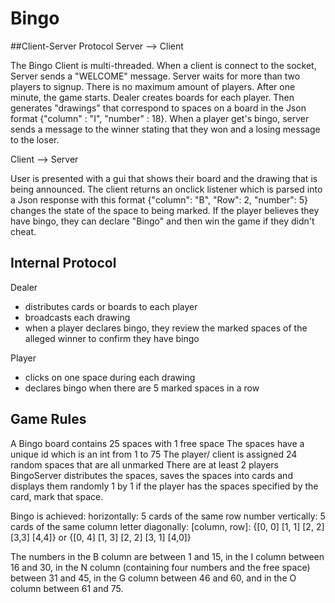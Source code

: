 # Bingo

##Client-Server Protocol 
Server --> Client

The Bingo Client is multi-threaded. When a client is connect to the socket,  Server sends a "WELCOME" message. Server waits for more than two players to signup. There is no maximum amount of players. After one minute, the game starts. Dealer creates boards for each player. Then generates "drawings" that correspond to spaces on a board in the Json format
{"column" : "I", "number" : 18}. When a player get's bingo, server sends a message to the winner stating that they won and a losing message to the loser. 

Client --> Server 

User is presented with a gui that shows their board and the drawing that is being announced. The client returns an onclick listener which is parsed into a Json response with this format {"column": "B", "Row": 2, "number": 5} changes the state of the space to being marked.  If the player believes they have bingo, they can declare "Bingo" and then win the game if they didn't cheat.  

## Internal Protocol 
Dealer 
* distributes cards or boards to each player 
* broadcasts each drawing 
* when a player declares bingo, they review the marked spaces of the alleged winner to confirm they have bingo 

Player 
* clicks on one space during each drawing 
* declares bingo when there are 5 marked spaces in a row 


## Game Rules 
A Bingo board contains 25 spaces with 1 free space
The spaces have a unique id which is an int from 1 to 75
The player/ client is assigned 24 random spaces that are all unmarked
There are at least 2 players
BingoServer distributes the spaces, saves the spaces into cards and displays them randomly 1 by 1
if the player has the spaces specified by the card, mark that space.

Bingo is achieved:
horizontally: 5 cards of the same row number
vertically:  5 cards of the same column letter
diagonally: [column, row]: {[0, 0] [1, 1] [2, 2] [3,3] [4,4]} or
                           {[0, 4] [1, 3] [2, 2] [3, 1] [4,0]}

The numbers in the B column are between 1 and 15, in the I column between 16 and 30, in the N column
(containing four numbers and the free space) between 31 and 45, in the G column between 46 and 60, and
in the O column between 61 and 75.



